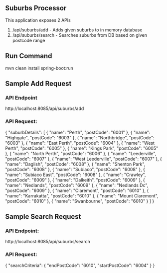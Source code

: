 ## Suburbs Processor
This application exposes 2 APIs
1. /api/suburbs/add - Adds given suburbs to in memory database
2. /api/suburbs/search - Searches suburbs from DB based on given postcode range

## Run Command
mvn clean install spring-boot:run

## Sample Add Request
### API Endpoint
http://localhost:8085/api/suburbs/add

### API Request:
{
"suburbDetails": [
{
"name": "Perth",
"postCode": "6001"
},
{
"name": "Highgate",
"postCode": "6003"
},
{
"name": "Northbridge",
"postCode": "6003"
},
{
"name": "East Perth",
"postCode": "6004"
},
{
"name": "West Perth",
"postCode": "6005"
},
{
"name": "Kings Park",
"postCode": "6005"
},
{
"name": "North Perth",
"postCode": "6006"
},
{
"name": "Leederville",
"postCode": "6007"
},
{
"name": "West Leederville",
"postCode": "6007"
},
{
"name": "Daglish",
"postCode": "6008"
},
{
"name": "Shenton Park",
"postCode": "6008"
},
{
"name": "Subiaco",
"postCode": "6008"
},
{
"name": "Subiaco East",
"postCode": "6008"
},
{
"name": "Crawley",
"postCode": "6009"
},
{
"name": "Dalkeith",
"postCode": "6009"
},
{
"name": "Nedlands",
"postCode": "6009"
},
{
"name": "Nedlands Dc",
"postCode": "6009"
},
{
"name": "Claremont",
"postCode": "6010"
},
{
"name": "Karrakatta",
"postCode": "6010"
},
{
"name": "Mount Claremont",
"postCode": "6010"
},
{
"name": "Swanbourne",
"postCode": "6010"
}
]
}

## Sample Search Request
### API Endpoint: 
http://localhost:8085/api/suburbs/search

### API Request:
{
"searchCriteria": {
"endPostCode": "6010",
"startPostCode": "6004"
}
}